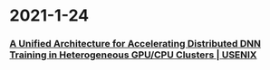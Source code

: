 
# 2021-1-24

### [A Unified Architecture for Accelerating Distributed DNN Training in Heterogeneous GPU/CPU Clusters | USENIX](https://www.usenix.org/conference/osdi20/presentation/jiang)